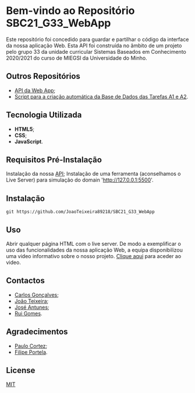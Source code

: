 # Bem-vindo ao Repositório SBC21_G33_WebApp

Este repositório foi concedido para guardar e partilhar o código da interface da nossa aplicação Web.
Esta API foi construída no âmbito de um projeto pelo grupo 33 da unidade curricular Sistemas Baseados em Conhecimento 2020/2021 do curso de MIEGSI da Universidade do Minho.

## Outros Repositórios
 - [API da Web App](https://github.com/ruigomes99/SBC21_G33_API);
 - [Script para a criação automática da Base de Dados das Tarefas A1 e A2](https://github.com/ruigomes99/SBC21_G33_AutoDB).

## Tecnologia Utilizada
 - **HTML5**;
 - **CSS**;
 - **JavaScript**.

## Requisitos Pré-Instalação
Instalação da nossa [API](https://github.com/ruigomes99/SBC21_G33_API);
Instalação de uma ferramenta (aconselhamos o Live Server) para simulação do domain 'http://127.0.0.1:5500'.

## Instalação

```shell
git https://github.com/JoaoTeixeira89218/SBC21_G33_WebApp
```

## Uso
Abrir qualquer página HTML com o live server.
De modo a exemplificar o uso das funcionalidades da nossa aplicação Web, a equipa disponibilizou uma video informativo sobre o nosso projeto.
[Clique aqui](link) para aceder ao video.

## Contactos
 - [Carlos Gonçalves](https://github.com/Carlosgoncalves00);
 - [João Teixeira](https://github.com/JoaoTeixeira89218);
 - [José Antunes](https://github.com/jose28antunes);
 - [Rui Gomes](https://github.com/ruigomes99).

## Agradecimentos
 - [Paulo Cortez](http://www3.dsi.uminho.pt/pcortez/Home.html);
 - [Filipe Portela](https://filipeportela.com/).

## License
[MIT](https://choosealicense.com/licenses/mit/)